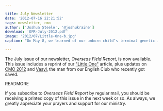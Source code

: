 ```yaml
---

title: July Newsletter
date: '2012-07-16 22:21:52'
tags: newsletter, cmo
author: ['Joshua Steele', '@joshukraine']
download: 'OFR-July-2012.pdf'
image: '2012/07/Little-One-b.jpg'
caption: "On May 8, we learned of our unborn child’s terminal genetic illness. We learned that our child was a girl on her birthday, June 26. The following article was posted to our blog that evening."

---
```


The July issue of our newsletter, *Overseas Field Report*, is now available. This issue includes a reprint of our ["Little One"](../../06/little-one/) article, plus updates on <a href="http://cmoproject.org/" target="_blank">CMO 2012</a> and <a title="A Sinner Has Come Home" href="../../05/sinner-home/" target="_blank">Vasyl</a>, the man from our English Club who recently got saved.

READMORE

If you subscribe to *Overseas Field Report* by regular mail, you should be receiving a printed copy of this issue in the next week or so. As always, we greatly appreciate your prayers and support for our ministry.
